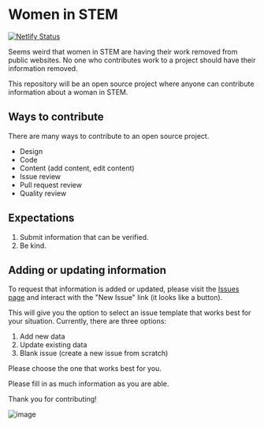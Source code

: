 # Women in STEM

[![Netlify Status](https://api.netlify.com/api/v1/badges/ae1640eb-2f9c-49fc-9151-44afbf772e86/deploy-status)](https://app.netlify.com/sites/women-in-stem-com/deploys)

Seems weird that women in STEM are having their work removed from public websites. No one who contributes work to a project should have their information removed.

This repository will be an open source project where anyone can contribute information about a woman in STEM.

## Ways to contribute

There are many ways to contribute to an open source project. 

- Design
- Code
- Content (add content, edit content)
- Issue review
- Pull request review
- Quality review

## Expectations

1. Submit information that can be verified.
2. Be kind.

## Adding or updating information

To request that information is added or updated, please visit the [Issues page](https://github.com/MelSumner/womeninstem/issues) and interact with the "New Issue" link (it looks like a button).

This will give you the option to select an issue template that works best for your situation. Currently, there are three options:

1. Add new data
2. Update existing data
3. Blank issue (create a new issue from scratch)

Please choose the one that works best for you.

Please fill in as much information as you are able.

Thank you for contributing!

![image](https://github.com/user-attachments/assets/688d9985-38f4-4455-870f-751b7e165d60)

